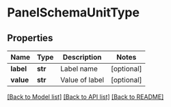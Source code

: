 # PanelSchemaUnitType

## Properties
Name | Type | Description | Notes
------------ | ------------- | ------------- | -------------
**label** | **str** | Label name | [optional] 
**value** | **str** | Value of label | [optional] 

[[Back to Model list]](../README.md#documentation-for-models) [[Back to API list]](../README.md#documentation-for-api-endpoints) [[Back to README]](../README.md)


